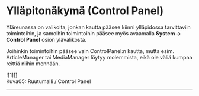 # Ylläpitonäkymä (Control Panel)

Yläreunassa on valikoita, jonkan kautta pääsee kiinni ylläpidossa tarvittaviin toimintoihin,
ja samoihin toimintoihin pääsee myös avaamalla __System -> Control Panel__ osion ylävalikosta.

Joihinkin toimintoihin pääsee vain ControlPanel:n kautta, mutta esim. ArticleManager tai MediaManager löytyy molemmista,
eikä ole väliä kumpaa reittiä niihin mennään.

<figure class="fig-n border" style="margin:10px 0 0 0">
![1][]
<figcaption>Kuva05: Ruutumalli / Control Panel</figcaption>
</figure>

----

[1]: kuvat/kuva106.png "Ruutukaappaus ohjauspaneelista"

